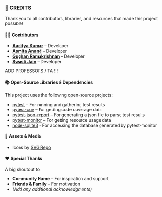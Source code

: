 ### 📜 CREDITS

Thank you to all contributors, libraries, and resources that made this project possible!  

#### 👨‍💻 Contributors   
- **[Aaditya Kumar](https://github.com/aaditya1903)** – Developer 
- **[Asmita Anand](https://github.com/aanand024)** – Developer 
- **[Gughan Ramakrishnan](https://github.com/GughanR)** – Developer  
- **[Swasti Jain](https://github.com/swasjn)** – Developer

ADD PROFESSORS / TA !!!
  
#### 📚 Open-Source Libraries & Dependencies  
This project uses the following open-source projects:  
- [pytest](https://github.com/pytest-dev/pytest) – For running and gathering test results
- [pytest-cov](https://github.com/pytest-dev/pytest-cov) – For getting code coverage data
- [pytest-json-report](https://github.com/numirias/pytest-json-report) – For generating a json file to parse test results
- [pytest-monitor](https://github.com/CFMTech/pytest-monitor) – For getting resource usage data
- [node-sqlite3](https://github.com/TryGhost/node-sqlite3) - For accessing the database generated by pytest-monitor

#### 🎨 Assets & Media  
- Icons by [SVG Repo](https://www.svgrepo.com/)  

#### ❤️ Special Thanks  
A big shoutout to:  
- **Community Name** – For inspiration and support  
- **Friends & Family** – For motivation  
- _(Add any additional acknowledgments)_
